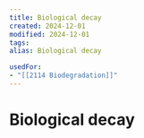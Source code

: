 ```yaml
---
title: Biological decay
created: 2024-12-01
modified: 2024-12-01
tags: 
alias: Biological decay

usedFor:
- "[[2114 Biodegradation]]"
---
```

# Biological decay
